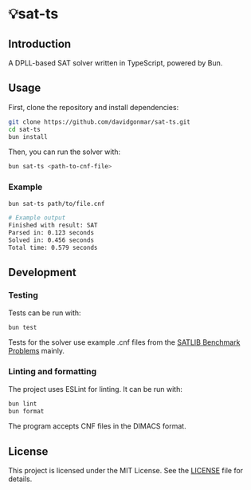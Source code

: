 # 💡sat-ts

## Introduction

A DPLL-based SAT solver written in TypeScript, powered by Bun.

## Usage

First, clone the repository and install dependencies:

```bash
git clone https://github.com/davidgonmar/sat-ts.git
cd sat-ts
bun install
```

Then, you can run the solver with:

```bash
bun sat-ts <path-to-cnf-file>
```

### Example

```bash
bun sat-ts path/to/file.cnf

# Example output
Finished with result: SAT
Parsed in: 0.123 seconds
Solved in: 0.456 seconds
Total time: 0.579 seconds
```

## Development

### Testing

Tests can be run with:

```bash
bun test
```

Tests for the solver use example .cnf files from the [SATLIB Benchmark Problems](https://www.cs.ubc.ca/~hoos/SATLIB/benchm.html) mainly.

### Linting and formatting

The project uses ESLint for linting. It can be run with:

```bash
bun lint
bun format
```

The program accepts CNF files in the DIMACS format.

## License

This project is licensed under the MIT License. See the [LICENSE](LICENSE) file for details.

